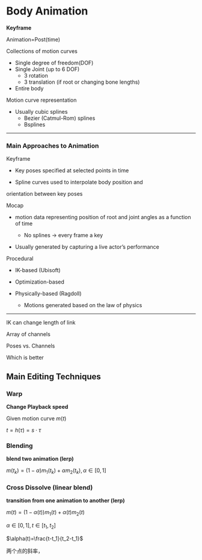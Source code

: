 # Body Animation

**Keyframe**

Animation=Post(time)

Collections of motion curves

- Single degree of freedom(DOF)
- Single Joint (up to 6 DOF)
  - 3 rotation
  - 3 translation (if root or changing bone lengths)
- Entire body

Motion curve representation

- Usually cubic splines
  - Bezier (Catmul-Rom) splines
  - Bsplines

---

### Main Approaches to Animation

Keyframe

- Key poses specified at selected points in time

- Spline curves used to interpolate body position and

orientation between key poses

Mocap

- motion data representing position of root and joint angles as a function of time
  - No splines -> every frame a key


- Usually generated by capturing a live actor’s performance

Procedural

- IK-based (Ubisoft)

- Optimization-based

- Physically-based (Ragdoll)
  - Motions generated based on the law of physics

---

IK can change length of link

Array of channels



Poses vs. Channels

Which is better 

## Main Editing Techniques

### Warp

**Change Playback speed**

Given motion curve $m(t)$

$t=h(\tau)=s\cdot\tau$

### Blending

**blend two animation (lerp)**

$m(t_k)=(1-\alpha)m_1(t_k)+\alpha m_2(t_k),\alpha\in[0,1]$

### Cross Dissolve (linear blend)

**transition from one animation to another (lerp)**

$m(t)=(1-\alpha(t))m_1(t)+\alpha(t) m_2(t)$

$\alpha\in[0,1],t\in[t_1,t_2]$

$\alpha(t)=\frac{t-t_1}{t_2-t_1}$

两个点的斜率，



